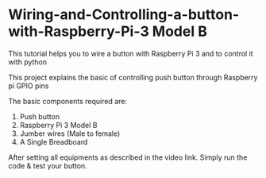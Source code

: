 # Wiring-and-Controlling-a-button-with-Raspberry-Pi-3 Model B
This tutorial helps you to wire a button with Raspberry Pi 3 and to control it with python

This project explains the basic of controlling push button through Raspberry pi GPIO pins

The basic components required are:

1. Push button
2. Raspberry Pi 3 Model B
3. Jumber wires (Male to female)
4. A Single Breadboard


After setting all equipments as described in the video link. Simply run the code & test your button.

